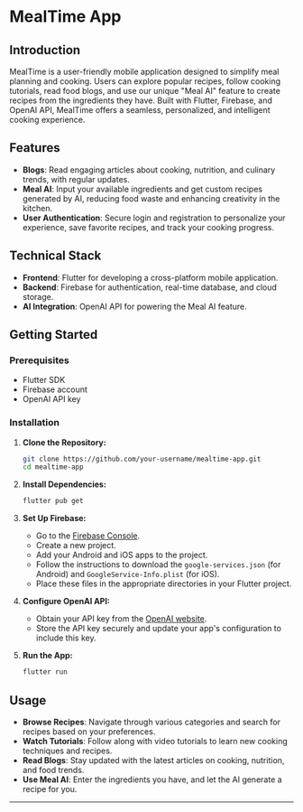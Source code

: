 # MealTime App

## Introduction

MealTime is a user-friendly mobile application designed to simplify meal planning and cooking. Users can explore popular recipes, follow cooking tutorials, read food blogs, and use our unique "Meal AI" feature to create recipes from the ingredients they have. Built with Flutter, Firebase, and OpenAI API, MealTime offers a seamless, personalized, and intelligent cooking experience.

## Features

- **Blogs**: Read engaging articles about cooking, nutrition, and culinary trends, with regular updates.
- **Meal AI**: Input your available ingredients and get custom recipes generated by AI, reducing food waste and enhancing creativity in the kitchen.
- **User Authentication**: Secure login and registration to personalize your experience, save favorite recipes, and track your cooking progress.

## Technical Stack

- **Frontend**: Flutter for developing a cross-platform mobile application.
- **Backend**: Firebase for authentication, real-time database, and cloud storage.
- **AI Integration**: OpenAI API for powering the Meal AI feature.

## Getting Started

### Prerequisites

- Flutter SDK
- Firebase account
- OpenAI API key

### Installation

1. **Clone the Repository:**

   ```bash
   git clone https://github.com/your-username/mealtime-app.git
   cd mealtime-app
   ```

2. **Install Dependencies:**

   ```bash
   flutter pub get
   ```

3. **Set Up Firebase:**

   - Go to the [Firebase Console](https://console.firebase.google.com/).
   - Create a new project.
   - Add your Android and iOS apps to the project.
   - Follow the instructions to download the `google-services.json` (for Android) and `GoogleService-Info.plist` (for iOS).
   - Place these files in the appropriate directories in your Flutter project.

4. **Configure OpenAI API:**

   - Obtain your API key from the [OpenAI website](https://beta.openai.com/signup/).
   - Store the API key securely and update your app's configuration to include this key.

5. **Run the App:**

   ```bash
   flutter run
   ```

## Usage

- **Browse Recipes**: Navigate through various categories and search for recipes based on your preferences.
- **Watch Tutorials**: Follow along with video tutorials to learn new cooking techniques and recipes.
- **Read Blogs**: Stay updated with the latest articles on cooking, nutrition, and food trends.
- **Use Meal AI**: Enter the ingredients you have, and let the AI generate a recipe for you.

---


